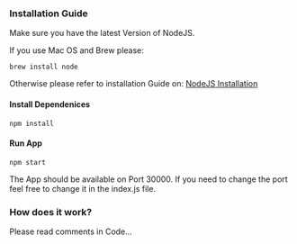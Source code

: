 ### Installation Guide 

Make sure you have the latest Version of NodeJS.

If you use Mac OS and Brew please:

```
brew install node
```

Otherwise please refer to installation Guide on: [NodeJS Installation](https://nodejs.org/en/download/)

#### Install Dependenices
 
```
npm install
```

#### Run App

```
npm start
```

The App should be available on Port 30000. If you need to change the port feel free to change it in the index.js file.

### How does it work?

Please read comments in Code...
